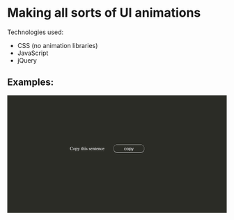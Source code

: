 # Making all sorts of UI animations
Technologies used:
* CSS (no animation libraries)
* JavaScript
* jQuery

## Examples:
![Copy Animation](copy_animation.gif)

